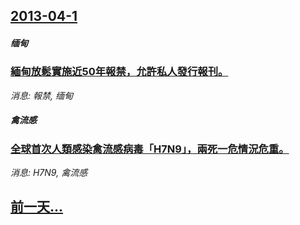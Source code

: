 ## [2013-04-1](/news/2013/04/1/index.md)

##### 缅甸
### [ 緬甸放鬆實施近50年報禁，允許私人發行報刊。](/news/2013/04/1/緬甸放鬆實施近50年報禁-允許私人發行報刊.md)
_消息: 報禁, 缅甸_

##### 禽流感
### [ 全球首次人類感染禽流感病毒「H7N9」，兩死一危情況危重。](/news/2013/04/1/全球首次人類感染禽流感病毒-H7N9-兩死一危情況危重.md)
_消息: H7N9, 禽流感_

## [前一天...](/news/2013/03/26/index.md)

